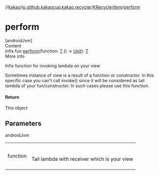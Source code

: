 //[kakao](../../../index.md)/[io.github.kakaocup.kakao.recycler](../index.md)/[KRecyclerItem](index.md)/[perform](perform.md)



# perform  
[androidJvm]  
Content  
infix fun [perform](perform.md)(function: [T](index.md).() -> [Unit](https://kotlinlang.org/api/latest/jvm/stdlib/kotlin/-unit/index.html)): [T](index.md)  
More info  


Infix function for invoking lambda on your view



Sometimes instance of view is a result of a function or constructor. In this specific case you can't call invoke() since it will be considered as tail lambda of your fun/constructor. In such cases please use this function.



#### Return  


This object



## Parameters  
  
androidJvm  
  
| | |
|---|---|
| <a name="io.github.kakaocup.kakao.recycler/KRecyclerItem/perform/#kotlin.Function1[TypeParam(bounds=[kotlin.Any?]),kotlin.Unit]/PointingToDeclaration/"></a>function| <a name="io.github.kakaocup.kakao.recycler/KRecyclerItem/perform/#kotlin.Function1[TypeParam(bounds=[kotlin.Any?]),kotlin.Unit]/PointingToDeclaration/"></a><br><br>Tail lambda with receiver which is your view<br><br>|
  
  



